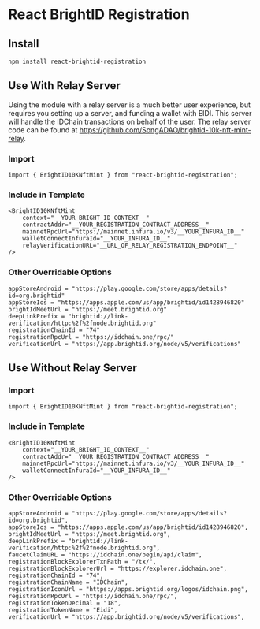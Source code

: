 # React BrightID Registration

## Install

    npm install react-brightid-registration

## Use With Relay Server

Using the module with a relay server is a much better user experience, but requires you setting up a server, and funding a wallet with EIDI. This server will handle the IDChain transactions on behalf of the user. The relay server code can be found at https://github.com/SongADAO/brightid-10k-nft-mint-relay.

### Import

```
import { BrightID10KNftMint } from "react-brightid-registration";
```

### Include in Template

```
<BrightID10KNftMint
    context="__YOUR_BRIGHT_ID_CONTEXT__"
    contractAddr="__YOUR_REGISTRATION_CONTRACT_ADDRESS__"
    mainnetRpcUrl="https://mainnet.infura.io/v3/__YOUR_INFURA_ID__"
    walletConnectInfuraId="__YOUR_INFURA_ID__"
    relayVerificationURL="__URL_OF_RELAY_REGISTRATION_ENDPOINT__"
/>
```

### Other Overridable Options

```
appStoreAndroid = "https://play.google.com/store/apps/details?id=org.brightid"
appStoreIos = "https://apps.apple.com/us/app/brightid/id1428946820"
brightIdMeetUrl = "https://meet.brightid.org"
deepLinkPrefix = "brightid://link-verification/http:%2f%2fnode.brightid.org"
registrationChainId = "74"
registrationRpcUrl = "https://idchain.one/rpc/"
verificationUrl = "https://app.brightid.org/node/v5/verifications"
```

## Use Without Relay Server

### Import

```
import { BrightID10KNftMint } from "react-brightid-registration";
```

### Include in Template

```
<BrightID10KNftMint
    context="__YOUR_BRIGHT_ID_CONTEXT__"
    contractAddr="__YOUR_REGISTRATION_CONTRACT_ADDRESS__"
    mainnetRpcUrl="https://mainnet.infura.io/v3/__YOUR_INFURA_ID__"
    walletConnectInfuraId="__YOUR_INFURA_ID__"
/>
```

### Other Overridable Options

```
appStoreAndroid = "https://play.google.com/store/apps/details?id=org.brightid",
appStoreIos = "https://apps.apple.com/us/app/brightid/id1428946820",
brightIdMeetUrl = "https://meet.brightid.org",
deepLinkPrefix = "brightid://link-verification/http:%2f%2fnode.brightid.org",
faucetClaimURL = "https://idchain.one/begin/api/claim",
registrationBlockExplorerTxnPath = "/tx/",
registrationBlockExplorerUrl = "https://explorer.idchain.one",
registrationChainId = "74",
registrationChainName = "IDChain",
registrationIconUrl = "https://apps.brightid.org/logos/idchain.png",
registrationRpcUrl = "https://idchain.one/rpc/",
registrationTokenDecimal = "18",
registrationTokenName = "Eidi",
verificationUrl = "https://app.brightid.org/node/v5/verifications",
```
